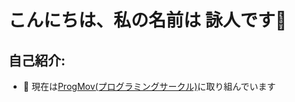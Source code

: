 # こんにちは、私の名前は 詠人です👋

## 自己紹介:

- 🔭 現在は[ProgMov(プログラミングサークル)](https://www.instagram.com/progmov/)に取り組んでいます
